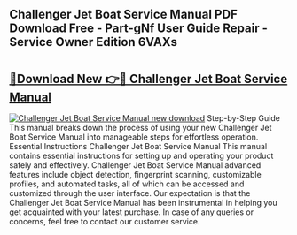 ## Challenger Jet Boat Service Manual PDF Download Free - Part-gNf User Guide Repair - Service Owner Edition 6VAXs

# <h2><a href="http://bc74758.oget.top/?id=Challenger+Jet+Boat+Service+Manual">🔗Download New 👉🔴 Challenger Jet Boat Service Manual</a></h2>

[![Challenger Jet Boat Service Manual new download](https://i.imgur.com/5g1atiW.png)](http://bc74758.oget.top/?id=Challenger+Jet+Boat+Service+Manual)
Step-by-Step Guide This manual breaks down the process of using your new Challenger Jet Boat Service Manual into manageable steps for effortless operation. Essential Instructions Challenger Jet Boat Service Manual This manual contains essential instructions for setting up and operating your product safely and effectively. Challenger Jet Boat Service Manual advanced features include object detection, fingerprint scanning, customizable profiles, and automated tasks, all of which can be accessed and customized through the user interface. Our expectation is that the Challenger Jet Boat Service Manual has been instrumental in helping you get acquainted with your latest purchase. In case of any queries or concerns, feel free to contact our customer service.
